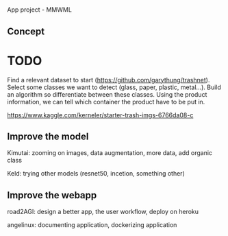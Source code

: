 # 
App project - MMWML

## Concept

# TODO

Find a relevant dataset to start (https://github.com/garythung/trashnet).
Select some classes we want to detect (glass, paper, plastic, metal...).
Build an algorithm so differentiate between these classes.
Using the product information, we can tell which container the product have to be put in.


https://www.kaggle.com/kerneler/starter-trash-imgs-6766da08-c


## Improve the model

Kimutai: zooming on images, data augmentation, more data, add organic class

Keld: trying other models (resnet50, incetion, something other)


## Improve the webapp

road2AGI: design a better app, the user workflow, deploy on heroku

angelinux: documenting application, dockerizing application
